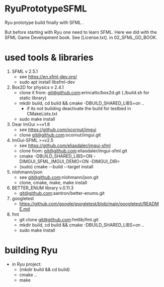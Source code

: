 # RyuPrototypeSFML

Ryu prototype build finally with SFML .

But before starting with Ryu one need to learn SFML. Here we did with the SFML Game Development book.
See [License.txt]. in 02_SFML_GD_BOOK.

# used tools & libraries

1. SFML v 2.5.1
    - see https://en.sfml-dev.org/
    - sudo apt install libsfml-dev
2. Box2D for physics v 2.4.1
    - clone it from: git@github.com:erincatto/box2d.git
     (./build.sh for static library)
    - mkdir build, cd build && cmake -DBUILD_SHARED_LIBS=on ..
        - if its not building deactivate the build for testbed in CMakeLists.txt     
    - sudo make install
3. Dear ImGui >=v1.8
    - see https://github.com/ocornut/imgui
    - clone git@github.com:ocornut/imgui.git    
4. ImGui-SFML >=v2.5
    - see https://github.com/eliasdaler/imgui-sfml
    - clone from: git@github.com:eliasdaler/imgui-sfml.git
    - cmake <ImGui-SFML repo folder>  -DBUILD_SHARED_LIBS=ON -DIMGUI_SFML_IMGUI_DEMO=ON -DIMGUI_DIR=<path with built SFML>
    - (sudo) cmake --build <ImGui-SFML repo folder>  --target install
5. nlohmann/json
    - see git@github.com:nlohmann/json.git
    - clone, cmake, make, make install
6. BETTER_ENUM library v.0.11.3
    - git@github.com:aantron/better-enums.git
7. googletest
    - https://github.com/google/googletest/blob/main/googletest/README.md
8. fmt
    - git clone git@github.com:fmtlib/fmt.git
    - mkdir build, cd build && cmake -DBUILD_SHARED_LIBS=on ..
    - sudo make install
# building Ryu
- in Ryu project:
    - (mkdir build && cd build)
    - cmake ..
    - make
    